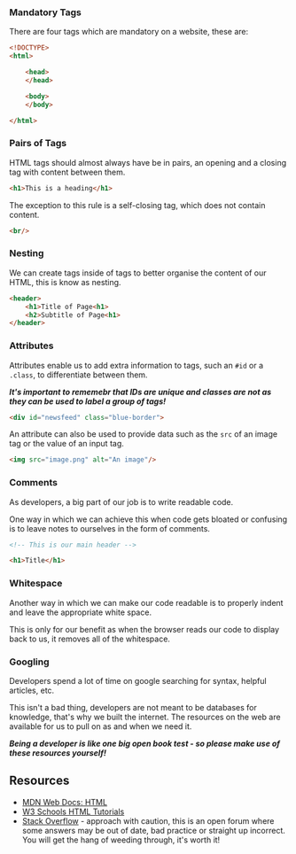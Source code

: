 ### Mandatory Tags

There are four tags which are mandatory on a website, these are:
```HTML
<!DOCTYPE>
<html>

    <head>
    </head>

    <body>
    </body>

</html>

```

### Pairs of Tags

HTML tags should almost always have be in pairs, an opening and a closing tag with content between them.

```HTML
<h1>This is a heading</h1>
```

The exception to this rule is a self-closing tag, which does not contain content.

```HTML
<br/>
```

### Nesting

We can create tags inside of tags to better organise the content of our HTML, this is know as nesting. 

```HTML
<header>
    <h1>Title of Page<h1>
    <h2>Subtitle of Page<h1>
</header>
```

### Attributes

Attributes enable us to add extra information to tags, such an `#id` or a `.class`, to differentiate between them.

_**It's important to rememebr that IDs are unique and classes are not as they can be used to label a group of tags!**_

```HTML
<div id="newsfeed" class="blue-border">
```

An attribute can also be used to provide data such as the `src` of an image tag or the value of an input tag.

```HTML
<img src="image.png" alt="An image"/>
```

### Comments

As developers, a big part of our job is to write readable code. 

One way in which we can achieve this when code gets bloated or confusing is to leave notes to ourselves in the form of comments.

```HTML
<!-- This is our main header -->

<h1>Title</h1>
```

### Whitespace

Another way in which we can make our code readable is to properly indent and leave the appropriate white space.

This is only for our benefit as when the browser reads our code to display back to us, it removes all of the whitespace.

### Googling

Developers spend a lot of time on google searching for syntax, helpful articles, etc.

This isn't a bad thing, developers are not meant to be databases for knowledge, that's why we built the internet. The resources on the web are available for us to pull on as and when we need it. 

_**Being a developer is like one big open book test - so please make use of these resources yourself!**_


## Resources
- [MDN Web Docs: HTML](https://developer.mozilla.org/en-US/docs/Web/HTML)
- [W3 Schools HTML Tutorials](https://www.w3schools.com/html/)
- [Stack Overflow](https://stackoverflow.com/questions/tagged/html) - approach with caution, this is an open forum where some answers may be out of date, bad practice or straight up incorrect. You will get the hang of weeding through, it's worth it!
